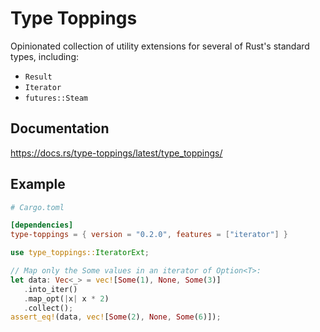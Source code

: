 # Type Toppings

Opinionated collection of utility extensions for several of Rust's standard types, including:

- `Result`
- `Iterator`
- `futures::Steam`

## Documentation

<https://docs.rs/type-toppings/latest/type_toppings/>

## Example

```toml
# Cargo.toml

[dependencies]
type-toppings = { version = "0.2.0", features = ["iterator"] }
```

```rust
use type_toppings::IteratorExt;

// Map only the Some values in an iterator of Option<T>:
let data: Vec<_> = vec![Some(1), None, Some(3)]
   .into_iter()
   .map_opt(|x| x * 2)
   .collect();
assert_eq!(data, vec![Some(2), None, Some(6)]);
```
